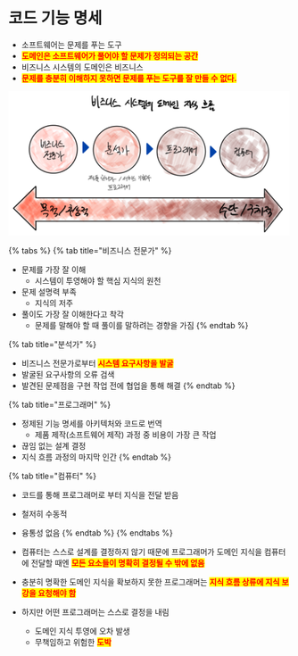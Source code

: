# 코드 기능 명세

* 소프트웨어는 문제를 푸는 도구
* <mark style="color:red;">**도메인은 소프트웨어가 풀어야 할 문제가 정의되는 공간**</mark>
* 비즈니스 시스템의 도메인은 비즈니스
* <mark style="color:red;">**문제를 충분히 이해하지 못하면 문제를 푸는 도구를 잘 만들 수 없다.**</mark>

![](../../../../.gitbook/assets/Untitled-40.png)

{% tabs %}
{% tab title="비즈니스 전문가" %}
* 문제를 가장 잘 이해
  * 시스템이 투영해야 할 핵심 지식의 원천
* 문제 설명력 부족
  * 지식의 저주
* 풀이도 가장 잘 이해한다고 착각
  * 문제를 말해야 할 때 풀이를 말하려는 경향을 가짐
{% endtab %}

{% tab title="분석가" %}
* 비즈니스 전문가로부터 <mark style="color:red;">**시스템 요구사항을 발굴**</mark>
* 발굴된 요구사항의 오류 검색
* 발견된 문제점을 구현 작업 전에 협업을 통해 해결
{% endtab %}

{% tab title="프로그래머" %}
* 정제된 기능 명세를 아키텍처와 코드로 번역
  * 제품 제작(소프트웨어 제작) 과정 중 비용이 가장 큰 작업
* 끊임 없는 설계 결정
* 지식 흐름 과정의 마지막 인간
{% endtab %}

{% tab title="컴퓨터" %}
* 코드를 통해 프로그래머로 부터 지식을 전달 받음
* 철저히 수동적
* 융통성 없음
{% endtab %}
{% endtabs %}



* 컴퓨터는 스스로 설계를 결정하지 않기 때문에 프로그래머가 도메인 지식을 컴퓨터에 전달할 때엔 <mark style="color:red;">**모든 요소들이 명확히 결정될 수 밖에 없음**</mark>
* 충분히 명확한 도메인 지식을 확보하지 못한 프로그래머는 <mark style="color:red;">**지식 흐름 상류에 지식 보강을 요청해야 함**</mark>
* 하지만 어떤 프로그래머는 스스로 결정을 내림
  * 도메인 지식 투영에 오차 발생
  * 무책임하고 위험한 <mark style="color:red;">**도박**</mark>
